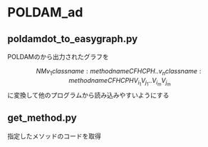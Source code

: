 # POLDAM_ad


## poldamdot_to_easygraph.py

POLDAMのから出力されたグラフを

$$
N M
v_1 classname:methodname CFH CPH
.
.
v_n classname:methodname CFH CPH
V_i_1 V_j_1
.
.
V_i_m V_j_m
$$
に変換して他のプログラムから読み込みやすいようにする

## get_method.py
指定したメソッドのコードを取得
